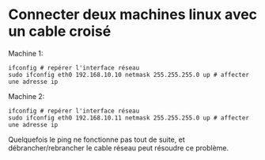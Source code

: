 # Connecter deux machines linux avec un cable croisé

Machine 1:

    ifconfig # repérer l'interface réseau
    sudo ifconfig eth0 192.168.10.10 netmask 255.255.255.0 up # affecter une adresse ip

Machine 2:
    
    ifconfig # repérer l'interface réseau
    sudo ifconfig eth0 192.168.10.11 netmask 255.255.255.0 up # affecter une adresse ip

Quelquefois le ping ne fonctionne pas tout de suite, et débrancher/rebrancher 
le cable réseau peut résoudre ce problème.

